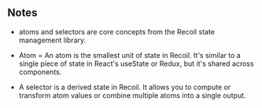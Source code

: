 ## Notes

- atoms and selectors are core concepts from the Recoil state management library.

- Atom = An atom is the smallest unit of state in Recoil. It's similar to a single piece of state in React's useState or Redux, but it's shared across components.

- A selector is a derived state in Recoil. It allows you to compute or transform atom values or combine multiple atoms into a single output.